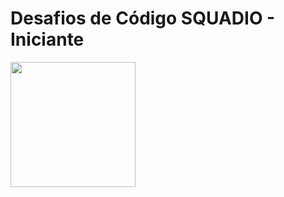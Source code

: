 <h1>Desafios de Código SQUADIO - Iniciante</h1>
<img height="200" src="https://hermes.dio.me/code_challenge/badge/aacf14a7-85e8-4b52-8fa6-1d38409947f3.png">
